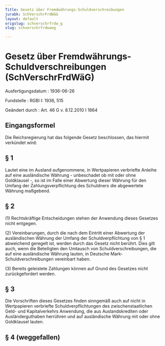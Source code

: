 ```yaml
---
Title: Gesetz über Fremdwährungs-Schuldverschreibungen
jurabk: SchVerschrFrdWäG
layout: default
origslug: schverschrfrdw_g
slug: schverschrfrdwaeg

---
```


# Gesetz über Fremdwährungs-Schuldverschreibungen (SchVerschrFrdWäG)

Ausfertigungsdatum
:   1936-06-26

Fundstelle
:   RGBl I: 1936, 515

Geändert durch
:   Art. 46 G v. 8.12.2010 I 1864



## Eingangsformel

Die Reichsregierung hat das folgende Gesetz beschlossen, das hiermit verkündet wird:


## § 1

Lautet eine im Ausland aufgenommene, in Wertpapieren verbriefte Anleihe auf eine ausländische Währung - unbeschadet ob mit oder ohne Goldklausel -, so ist im Falle einer Abwertung dieser Währung für den Umfang der Zahlungsverpflichtung des Schuldners die abgewertete Währung maßgebend.


## § 2

(1) Rechtskräftige Entscheidungen stehen der Anwendung dieses Gesetzes nicht entgegen.

(2) Vereinbarungen, durch die nach dem Eintritt einer Abwertung der ausländischen Währung der Umfang der Schuldverpflichtung von § 1 abweichend geregelt ist, werden durch das Gesetz nicht berührt. Dies gilt auch, wenn die Beteiligten den Umtausch von Schuldverschreibungen, die auf eine ausländische Währung lauten, in Deutsche Mark-Schuldverschreibungen vereinbart haben.

(3) Bereits geleistete Zahlungen können auf Grund des Gesetzes nicht zurückgefordert werden.


## § 3

Die Vorschriften dieses Gesetzes finden sinngemäß auch auf nicht in Wertpapieren verbriefte Schuldverpflichtungen des zwischenstaatlichen Geld- und Kapitalverkehrs Anwendung, die aus Auslandskrediten oder Ausländerguthaben herrühren und auf ausländische Währung mit oder ohne Goldklausel lauten.


## § 4 (weggefallen)


